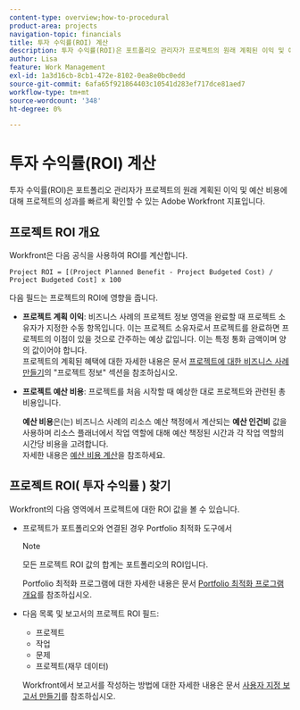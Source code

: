 ```yaml
---
content-type: overview;how-to-procedural
product-area: projects
navigation-topic: financials
title: 투자 수익률(ROI) 계산
description: 투자 수익률(ROI)은 포트폴리오 관리자가 프로젝트의 원래 계획된 이익 및 예산 비용에 대해 프로젝트의 성과를 빠르게 확인할 수 있는 Adobe Workfront 지표입니다.
author: Lisa
feature: Work Management
exl-id: 1a3d16cb-8cb1-472e-8102-0ea8e0bc0edd
source-git-commit: 6afa65f921864403c10541d283ef717dce81aed7
workflow-type: tm+mt
source-wordcount: '348'
ht-degree: 0%

---
```


# 투자 수익률(ROI) 계산

투자 수익률(ROI)은 포트폴리오 관리자가 프로젝트의 원래 계획된 이익 및 예산 비용에 대해 프로젝트의 성과를 빠르게 확인할 수 있는 Adobe Workfront 지표입니다.

## 프로젝트 ROI 개요

Workfront은 다음 공식을 사용하여 ROI를 계산합니다.

```
Project ROI = [(Project Planned Benefit - Project Budgeted Cost) / Project Budgeted Cost] x 100
```

다음 필드는 프로젝트의 ROI에 영향을 줍니다.

* **프로젝트 계획 이익**: 비즈니스 사례의 프로젝트 정보 영역을 완료할 때 프로젝트 소유자가 지정한 수동 항목입니다. 이는 프로젝트 소유자로서 프로젝트를 완료하면 프로젝트의 이점이 있을 것으로 간주하는 예상 값입니다. 이는 특정 통화 금액이며 양의 값이어야 합니다.\
  프로젝트의 계획된 혜택에 대한 자세한 내용은 문서 [프로젝트에 대한 비즈니스 사례 만들기](../../../manage-work/projects/define-a-business-case/create-business-case.md)의 &quot;프로젝트 정보&quot; 섹션을 참조하십시오.

* **프로젝트 예산 비용**: 프로젝트를 처음 시작할 때 예상한 대로 프로젝트와 관련된 총 비용입니다.

  **예산 비용**&#x200B;은(는) 비즈니스 사례의 리소스 예산 책정에서 계산되는 **예산 인건비** 값을 사용하며 리소스 플래너에서 작업 역할에 대해 예산 책정된 시간과 각 작업 역할의 시간당 비용을 고려합니다.\
  자세한 내용은 [예산 비용 계산](../../../manage-work/projects/project-finances/budgeted-cost.md)을 참조하세요.

## 프로젝트 ROI( 투자 수익률 ) 찾기

Workfront의 다음 영역에서 프로젝트에 대한 ROI 값을 볼 수 있습니다.

* 프로젝트가 포트폴리오와 연결된 경우 Portfolio 최적화 도구에서

  >[!NOTE]
  >
  >모든 프로젝트 ROI 값의 합계는 포트폴리오의 ROI입니다.

  Portfolio 최적화 프로그램에 대한 자세한 내용은 문서 [Portfolio 최적화 프로그램 개요](../../../manage-work/portfolios/portfolio-optimizer/portfolio-optimizer-overview.md)를 참조하십시오.

* 다음 목록 및 보고서의 프로젝트 ROI 필드: 

   * 프로젝트
   * 작업
   * 문제
   * 프로젝트(재무 데이터)

  Workfront에서 보고서를 작성하는 방법에 대한 자세한 내용은 문서 [사용자 지정 보고서 만들기](../../../reports-and-dashboards/reports/creating-and-managing-reports/create-custom-report.md)를 참조하십시오.
